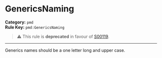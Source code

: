 # GenericsNaming
**Category:** `pmd`<br/>
**Rule Key:** `pmd:GenericsNaming`<br/>
> :warning: This rule is **deprecated** in favour of [S00119](https://rules.sonarsource.com/java/RSPEC-119).

-----

Generics names should be a one letter long and upper case.
